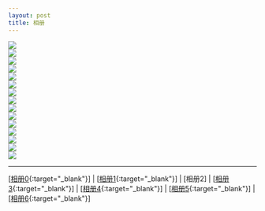 ```yaml
---
layout: post
title: 相册
---
```

<img src="http://107.182.178.93/static/photos/small_IMG_0605.JPG"><br>
<img src="http://107.182.178.93/static/photos/small_IMG_0606.JPG"><br>
<img src="http://107.182.178.93/static/photos/small_IMG_0608.JPG"><br>
<img src="http://107.182.178.93/static/photos/small_IMG_0609.JPG"><br>
<img src="http://107.182.178.93/static/photos/small_IMG_0610.JPG"><br>
<img src="http://107.182.178.93/static/photos/small_IMG_0618.JPG"><br>
<img src="http://107.182.178.93/static/photos/small_IMG_0619.JPG"><br>
<img src="http://107.182.178.93/static/photos/small_IMG_0620.JPG"><br>
<img src="http://107.182.178.93/static/photos/small_IMG_0622.JPG"><br>
<img src="http://107.182.178.93/static/photos/small_IMG_0623.JPG"><br>
<img src="http://107.182.178.93/static/photos/small_IMG_0624.JPG"><br>
<img src="http://107.182.178.93/static/photos/small_IMG_0625.JPG"><br>
<img src="http://107.182.178.93/static/photos/small_IMG_0626.JPG"><br>
<img src="http://107.182.178.93/static/photos/small_IMG_0627.JPG"><br>
<img src="http://107.182.178.93/static/photos/small_IMG_0630.JPG"><br>


---

[[相册0][ref0]{:target="_blank"}] | [[相册1][ref1]{:target="_blank"}] | [相册2] | [[相册3][ref3]{:target="_blank"}] | [[相册4][ref4]{:target="_blank"}] | [[相册5][ref5]{:target="_blank"}] | [[相册6][ref6]{:target="_blank"}]

[ref0]:http://about.uuspider.com/2016/12/09/wedding00.html
[ref1]:http://about.uuspider.com/2016/12/09/wedding01.html
[ref2]:http://about.uuspider.com/2016/12/09/wedding02.html
[ref3]:http://about.uuspider.com/2016/12/09/wedding03.html
[ref4]:http://about.uuspider.com/2016/12/09/wedding04.html
[ref5]:http://about.uuspider.com/2016/12/09/wedding05.html
[ref6]:http://about.uuspider.com/2016/12/09/wedding06.html


<script type="text/javascript">var cnzz_protocol = (("https:" == document.location.protocol) ? " https://" : " http://");document.write(unescape("%3Cspan id='cnzz_stat_icon_1260865756'%3E%3C/span%3E%3Cscript src='" + cnzz_protocol + "s95.cnzz.com/z_stat.php%3Fid%3D1260865756%26show%3Dpic' type='text/javascript'%3E%3C/script%3E"));</script>
